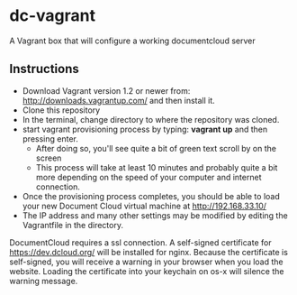 dc-vagrant
==========

A Vagrant box that will configure a working documentcloud server

Instructions
------------

* Download Vagrant version 1.2 or newer from: http://downloads.vagrantup.com/ and then install it.
* Clone this repository
* In the terminal, change directory to where the repository was cloned.
* start vagrant provisioning process by typing:  **vagrant up** and then pressing enter.
  * After doing so, you'll see quite a bit of green text scroll by on the screen
  * This process will take at least 10 minutes and probably quite a bit more depending on the speed of your computer and internet connection.
* Once the provisioning process completes, you should be able to load your new Document Cloud virtual machine at http://192.168.33.10/
* The IP address and many other settings may be modified by editing the Vagrantfile in the directory.


DocumentCloud requires a ssl connection.  A self-signed certificate for https://dev.dcloud.org/ will be installed for nginx.  Because the certificate is self-signed, you will receive a warning in your browser when you load the website.  Loading the certificate into your keychain on os-x will silence the warning message.
